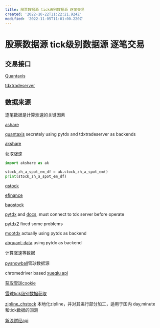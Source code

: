 ```yaml
---
title: 股票数据源 tick级别数据源 逐笔交易
created: '2022-10-22T11:22:21.924Z'
modified: '2022-11-05T11:01:00.220Z'
---
```


# 股票数据源 tick级别数据源 逐笔交易

## 交易接口

[Quantaxis](https://github.com/yutiansut/QUANTAXIS)

[tdxtradeserver](https://github.com/corefan/TdxTradeServer)

## 数据来源

逐笔数据是计算涨速的关键因素

[ashare](https://github.com/fswzb/Ashare)

[quantaxis](https://github.com/yutiansut/QUANTAXIS) secretely using pytdx and tdxtradeserver as backends

[akshare](https://github.com/akfamily/akshare)

获取涨速

```python
import akshare as ak

stock_zh_a_spot_em_df = ak.stock_zh_a_spot_em()
print(stock_zh_a_spot_em_df)
```

[qstock]()

[efinance](https://efinance.readthedocs.io/en/latest/index.html)

[baostock](http://baostock.com/baostock/index.php/A%E8%82%A1K%E7%BA%BF%E6%95%B0%E6%8D%AE)

[pytdx](https://gitee.com/better319/pytdx/) and [docs](https://rainx.gitbooks.io/pytdx/content/pytdx_hq.html), must connect to tdx server before operate

[pytdx2](https://github.com/liewhite/pytdx2) fixed some problems

[mootdx](https://github.com/TianShengBingFeiNiuRen/moo-tdx-api/tree/master/Lib/site-packages/mootdx/financial) actually using pytdx as backend

[abquant-data](https://github.com/yssource/abquant-data/blob/develop/abquant/data/tdx_api.py) using pytdx as backend

计算涨速等数据

[pysnowball](https://github.com/uname-yang/pysnowball)雪球数据源

chromedriver based [xueqiu api](https://github.com/1dot75cm/xueqiu)

[获取雪球cookie](https://blog.crackcreed.com/diy-xue-qiu-app-shu-ju-api/)

[雪球tick级别数据获取](https://github.com/easyQuant/trade_bundle/blob/master/index.py)

[zipline_chstock](https://github.com/fangshi1991/zipline_chstock) 本地化zipline，并对其进行部分加工，适用于国内 day,minute 和tick数据的回测

[新浪财经api](https://github.com/knotgd/option_data/blob/55dad688b0e351b7aae43919a2beac50c536aa3a/core/constant.py)
